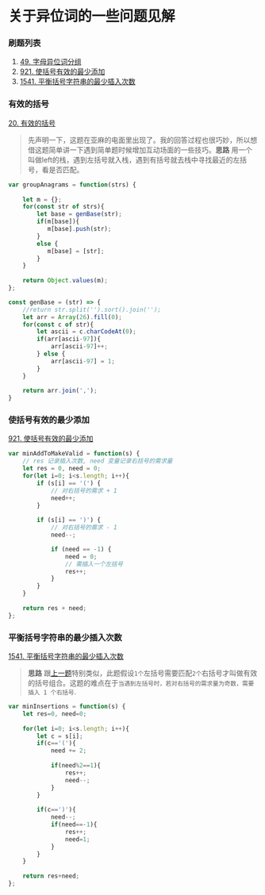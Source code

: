 # 关于异位词的一些问题见解

### 刷题列表
1. [49. 字母异位词分组](#字母异位词分组)
1. [921. 使括号有效的最少添加](#使括号有效的最少添加)
1. [1541. 平衡括号字符串的最少插入次数](#平衡括号字符串的最少插入次数)

### 有效的括号
[20. 有效的括号](https://leetcode.com/problems/group-anagrams/)

> 先声明一下，这题在亚麻的电面里出现了。我的回答过程也很巧妙，所以想借这题简单讲一下遇到简单题时候增加互动场面的一些技巧。**思路** 用一个叫做left的栈，遇到左括号就入栈，遇到有括号就去栈中寻找最近的左括号，看是否匹配。

```js
var groupAnagrams = function(strs) {
    
    let m = {};
    for(const str of strs){
        let base = genBase(str);
        if(m[base]){
           m[base].push(str); 
        }
        else {
           m[base] = [str]; 
        }
    }
    
    return Object.values(m);
};

const genBase = (str) => {
    //return str.split('').sort().join('');
    let arr = Array(26).fill(0);
    for(const c of str){
        let ascii = c.charCodeAt(0);
        if(arr[ascii-97]){
            arr[ascii-97]++;
        } else {
            arr[ascii-97] = 1;
        }
    }
    
    return arr.join(',');
}
```
### 使括号有效的最少添加
[921. 使括号有效的最少添加](https://leetcode.com/problems/minimum-add-to-make-parentheses-valid/)

```js
var minAddToMakeValid = function(s) {
    // res 记录插入次数, need 变量记录右括号的需求量
    let res = 0, need = 0;
    for(let i=0; i<s.length; i++){
        if (s[i] == '(') {
            // 对右括号的需求 + 1
            need++;
        }
        
        if (s[i] == ')') {
            // 对右括号的需求 - 1
            need--;

            if (need == -1) {
                need = 0;
                // 需插入一个左括号
                res++;
            }
        }
    }
    
    return res + need;
};
```
### 平衡括号字符串的最少插入次数
[1541. 平衡括号字符串的最少插入次数](https://leetcode.com/problems/minimum-insertions-to-balance-a-parentheses-string/)

> **思路** 跟[上一题](#使括号有效的最少添加)特别类似，此题假设`1个`左括号需要匹配`2个`右括号才叫做有效的括号组合。这题的难点在于`当遇到左括号时，若对右括号的需求量为奇数，需要插入 1 个右括号`.

```js
var minInsertions = function(s) {
    let res=0, need=0;
    
    for(let i=0; i<s.length; i++){
        let c = s[i];
        if(c=='('){
            need += 2;
            
            if(need%2==1){
                res++;
                need--;
            }
        }
        
        if(c==')'){
            need--;
            if(need==-1){
                res++;
                need=1;
            }
        }
    }
    
    return res+need;
};
```